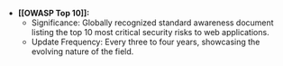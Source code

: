 - **[[OWASP Top 10]]:**
	- Significance: Globally recognized standard awareness document listing the top 10 most critical security risks to web applications.
	- Update Frequency: Every three to four years, showcasing the evolving nature of the field.